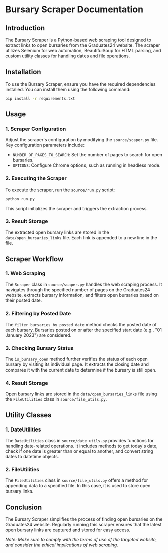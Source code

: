 # Bursary Scraper Documentation

## Introduction

The Bursary Scraper is a Python-based web scraping tool designed to extract links to open bursaries from the Graduates24 website. The scraper utilizes Selenium for web automation, BeautifulSoup for HTML parsing, and custom utility classes for handling dates and file operations.

## Installation

To use the Bursary Scraper, ensure you have the required dependencies installed. You can install them using the following command:

```bash
pip install -r requirements.txt
```

## Usage

### 1. Scraper Configuration

Adjust the scraper's configuration by modifying the `source/scaper.py` file. Key configuration parameters include:

- `NUMBER_OF_PAGES_TO_SEARCH`: Set the number of pages to search for open bursaries.
- `OPTIONS`: Configure Chrome options, such as running in headless mode.

### 2. Executing the Scraper

To execute the scraper, run the `source/run.py` script:

```bash
python run.py
```

This script initializes the scraper and triggers the extraction process.

### 3. Result Storage

The extracted open bursary links are stored in the `data/open_bursaries_links` file. Each link is appended to a new line in the file.

## Scraper Workflow

### 1. Web Scraping

The `Scraper` class in `source/scaper.py` handles the web scraping process. It navigates through the specified number of pages on the Graduates24 website, extracts bursary information, and filters open bursaries based on their posted date.

### 2. Filtering by Posted Date

The `filter_bursaries_by_posted_date` method checks the posted date of each bursary. Bursaries posted on or after the specified start date (e.g., "01 January 2023") are considered.

### 3. Checking Bursary Status

The `is_bursary_open` method further verifies the status of each open bursary by visiting its individual page. It extracts the closing date and compares it with the current date to determine if the bursary is still open.

### 4. Result Storage

Open bursary links are stored in the `data/open_bursaries_links` file using the `FileUtilities` class in `source/file_utils.py`.

## Utility Classes

### 1. DateUtilities

The `DateUtilities` class in `source/date_utils.py` provides functions for handling date-related operations. It includes methods to get today's date, check if one date is greater than or equal to another, and convert string dates to datetime objects.

### 2. FileUtilities

The `FileUtilities` class in `source/file_utils.py` offers a method for appending data to a specified file. In this case, it is used to store open bursary links.

## Conclusion

The Bursary Scraper simplifies the process of finding open bursaries on the Graduates24 website. Regularly running this scraper ensures that the latest open bursary links are captured and stored for easy access.

*Note: Make sure to comply with the terms of use of the targeted website, and consider the ethical implications of web scraping.*